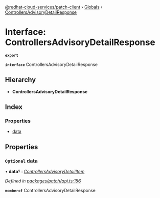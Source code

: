 [@redhat-cloud-services/patch-client](../README.md) › [Globals](../globals.md) › [ControllersAdvisoryDetailResponse](controllersadvisorydetailresponse.md)

# Interface: ControllersAdvisoryDetailResponse

**`export`** 

**`interface`** ControllersAdvisoryDetailResponse

## Hierarchy

* **ControllersAdvisoryDetailResponse**

## Index

### Properties

* [data](controllersadvisorydetailresponse.md#optional-data)

## Properties

### `Optional` data

• **data**? : *[ControllersAdvisoryDetailItem](controllersadvisorydetailitem.md)*

*Defined in [packages/patch/api.ts:156](https://github.com/RedHatInsights/javascript-clients/blob/9ac192a/packages/patch/api.ts#L156)*

**`memberof`** ControllersAdvisoryDetailResponse
